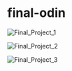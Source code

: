 # final-odin

![Final_Project_1](https://github.com/BasilSwaggert/final-odin/assets/78224072/e4552bc2-cd8d-4e98-9bc5-27ccf6ffe35e)

![Final_Project_2](https://github.com/BasilSwaggert/final-odin/assets/78224072/ce8d351d-98bf-453c-8d93-f448e2bb5fea)

![Final_Project_3](https://github.com/BasilSwaggert/final-odin/assets/78224072/d51a38ab-0b61-44fc-8f2b-9ae7771a0c55)

